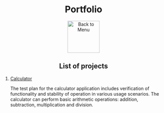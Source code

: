 <h1 align="center">Portfolio</h1>
<div align="center">
<a href=https://github.com/Prime2390/Prime2390/blob/main/Read-Me.md>
    <img src="https://raw.githubusercontent.com/Prime2390/Prime2390/refs/heads/main/Icons/DALL·E%202024-11-11%2022.20.53%20-%20A%20minimalistic%20and%20modern%20icon%20representing%20'Back%20to%20Menu'.%20The%20icon%20should%20feature%20an%20arrow%20pointing%20to%20a%20menu%20or%20list%20symbol%2C%20indicating%20navigation%20.webp" alt="Back to Menu" style="width:100px;height:100px;">
</a>
</div>

<h2 align="center">List of projects</h2>
<ol>
  <li><a href=https://github.com/Prime2390/Prime2390/blob/main/Portfolio/Calculator.md>Calculator</a></li>
    <p>The test plan for the calculator application includes verification of functionality and stability of operation in various usage scenarios. The calculator can perform basic arithmetic operations: addition, subtraction, multiplication and division.
</p>
</ol>
